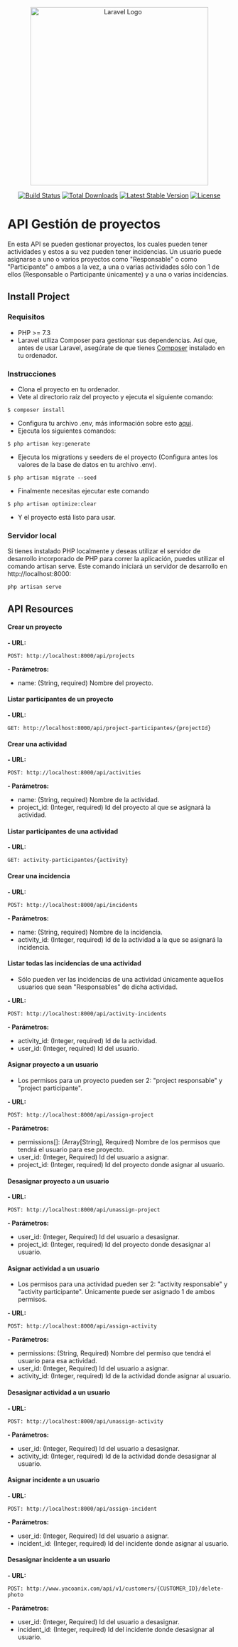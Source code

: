 <p align="center"><a href="https://laravel.com" target="_blank"><img src="https://raw.githubusercontent.com/laravel/art/master/logo-lockup/5%20SVG/2%20CMYK/1%20Full%20Color/laravel-logolockup-cmyk-red.svg" width="400" alt="Laravel Logo"></a></p>

<p align="center">
<a href="https://travis-ci.org/laravel/framework"><img src="https://travis-ci.org/laravel/framework.svg" alt="Build Status"></a>
<a href="https://packagist.org/packages/laravel/framework"><img src="https://img.shields.io/packagist/dt/laravel/framework" alt="Total Downloads"></a>
<a href="https://packagist.org/packages/laravel/framework"><img src="https://img.shields.io/packagist/v/laravel/framework" alt="Latest Stable Version"></a>
<a href="https://packagist.org/packages/laravel/framework"><img src="https://img.shields.io/packagist/l/laravel/framework" alt="License"></a>
</p>

# API Gestión de proyectos

En esta API se pueden gestionar proyectos, los cuales pueden tener actividades y estos a su vez pueden tener incidencias. Un usuario puede asignarse a uno o varios proyectos como "Responsable" o como "Participante" o ambos a la vez, a una o varias actividades sólo con 1 de ellos (Responsable o Participante únicamente) y a una o varias incidencias.

## Install Project

### Requisitos
- PHP >= 7.3
- Laravel utiliza Composer para gestionar sus dependencias. Así que, antes de usar Laravel, asegúrate de que tienes [Composer](https://getcomposer.org/) instalado en tu ordenador.

### Instrucciones
- Clona el proyecto en tu ordenador.
- Vete al directorio raíz del proyecto y ejecuta el siguiente comando:

```
$ composer install
```
- Configura tu archivo .env, más información sobre esto [aqui](https://laravel.com/docs/8.x/configuration#environment-configuration).
- Ejecuta los siguientes comandos:
```
$ php artisan key:generate
```
- Ejecuta los migrations y seeders de el proyecto (Configura antes los valores de la base de datos en tu archivo .env).
```
$ php artisan migrate --seed
```
- Finalmente necesitas ejecutar este comando
```
$ php artisan optimize:clear
```

- Y el proyecto está listo para usar.

### Servidor local

Si tienes instalado PHP localmente y deseas utilizar el servidor de desarrollo incorporado de PHP para correr la aplicación, puedes utilizar el comando artisan serve. Este comando iniciará un servidor de desarrollo en http://localhost:8000:
```commands
php artisan serve
```
## API Resources

#### Crear un proyecto
**- URL:**
```url
POST: http://localhost:8000/api/projects
```
**- Parámetros:**
- name: (String, required) Nombre del proyecto.

#### Listar participantes de un proyecto
**- URL:**
```url
GET: http://localhost:8000/api/project-participantes/{projectId}
```

#### Crear una actividad
**- URL:**
```url
POST: http://localhost:8000/api/activities
```
**- Parámetros:**
- name: (String, required) Nombre de la actividad.
- project_id: (Integer, required) Id del proyecto al que se asignará la actividad.

#### Listar participantes de una actividad
**- URL:**
```url
GET: activity-participantes/{activity}
```

#### Crear una incidencia

**- URL:**
```url
POST: http://localhost:8000/api/incidents
```
**- Parámetros:**
- name: (String, required) Nombre de la incidencia.
- activity_id: (Integer, required) Id de la actividad a la que se asignará la incidencia.

#### Listar todas las incidencias de una actividad

- Sólo pueden ver las incidencias de una actividad únicamente aquellos usuarios que sean "Responsables" de dicha actividad.

**- URL:**
```url
POST: http://localhost:8000/api/activity-incidents
```
**- Parámetros:**
- activity_id: (Integer, required) Id de la actividad.
- user_id: (Integer, required) Id del usuario.

#### Asignar proyecto a un usuario

- Los permisos para un proyecto pueden ser 2: "project responsable" y "project participante".

**- URL:**
```url
POST: http://localhost:8000/api/assign-project
```
**- Parámetros:**
- permissions[]: (Array[String], Required) Nombre de los permisos que tendrá el usuario para ese proyecto.
- user_id: (Integer, Required) Id del usuario a asignar.
- project_id: (Integer, required) Id del proyecto donde asignar al usuario.

#### Desasignar proyecto a un usuario
**- URL:**
```url
POST: http://localhost:8000/api/unassign-project
```
**- Parámetros:**
- user_id: (Integer, Required) Id del usuario a desasignar.
- project_id: (Integer, required) Id del proyecto donde desasignar al usuario.

#### Asignar actividad a un usuario

- Los permisos para una actividad pueden ser 2: "activity responsable" y "activity participante". Únicamente puede ser asignado 1 de ambos permisos.

**- URL:**
```url
POST: http://localhost:8000/api/assign-activity
```
**- Parámetros:**
- permissions: (String, Required) Nombre del permiso que tendrá el usuario para esa actividad.
- user_id: (Integer, Required) Id del usuario a asignar.
- activity_id: (Integer, required) Id de la actividad donde asignar al usuario.

#### Desasignar actividad a un usuario
**- URL:**
```url
POST: http://localhost:8000/api/unassign-activity
```
**- Parámetros:**
- user_id: (Integer, Required) Id del usuario a desasignar.
- activity_id: (Integer, required) Id de la actividad donde desasignar al usuario.

#### Asignar incidente a un usuario
**- URL:**
```url
POST: http://localhost:8000/api/assign-incident
```
**- Parámetros:**
- user_id: (Integer, Required) Id del usuario a asignar.
- incident_id: (Integer, required) Id del incidente donde asignar al usuario.

#### Desasignar incidente a un usuario
**- URL:**
```url
POST: http://www.yacoanix.com/api/v1/customers/{CUSTOMER_ID}/delete-photo
```
**- Parámetros:**
- user_id: (Integer, Required) Id del usuario a desasignar.
- incident_id: (Integer, required) Id del incidente donde desasignar al usuario.

